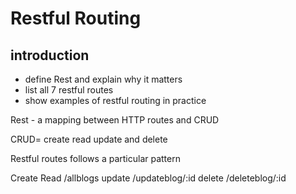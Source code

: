 # Restful Routing

## introduction
*  define Rest and explain why it matters
*  list all 7 restful routes 
* show examples of restful routing in practice 


Rest - a mapping between HTTP routes and CRUD

CRUD= create read update and delete
  

Restful routes follows a particular pattern

Create 
Read   /allblogs 
update /updateblog/:id
delete /deleteblog/:id


